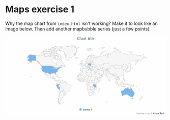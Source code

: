 # Maps exercise 1

Why the map chart from `index.html` isn't working? Make it to look like an image below.
Then add another mapbubble series (just a few points).

![world-map.gif](world-map.gif)
